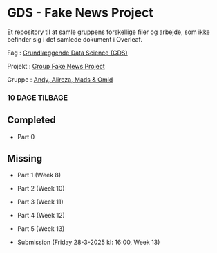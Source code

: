 # GDS - Fake News Project
Et repository til at samle gruppens forskellige filer og arbejde, som ikke befinder sig i det samlede dokument i Overleaf. 

Fag      : [Grundlæggende Data Science (GDS)](https://absalon.ku.dk/courses/80486)

Projekt  : [Group Fake News Project](https://absalon.ku.dk/courses/80486/assignments/232055)

Gruppe   : [Andy, Alireza, Mads &amp; Omid](https://absalon.ku.dk/groups/215410)

### 10 DAGE TILBAGE

## Completed
- Part 0

## Missing
- Part 1 (Week 8)
- Part 2 (Week 10)
- Part 3 (Week 11)
- Part 4 (Week 12)


- Part 5 (Week 13)
- Submission (Friday 28-3-2025 kl: 16:00, Week 13)
